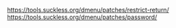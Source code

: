 https://tools.suckless.org/dmenu/patches/restrict-return/
https://tools.suckless.org/dmenu/patches/password/
